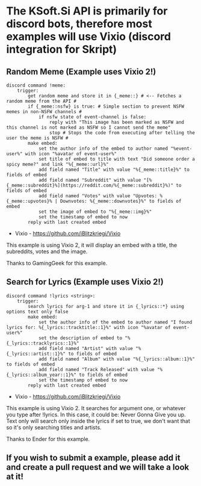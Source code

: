 # The KSoft.Si API is primarily for discord bots, therefore most examples will use Vixio (discord integration for Skript)

## Random Meme (Example uses Vixio 2!)

```
discord command !meme:
	trigger:
		get random meme and store it in {_meme::} # <-- Fetches a random meme from the API #
		if {_meme::nsfw} is true: # Simple section to prevent NSFW memes in non-NSFW channels #
			if nsfw state of event-channel is false:
				reply with "This image has been marked as NSFW and this channel is not marked as NSFW so I cannot send the meme"
				stop # Stops the code from executing after telling the user the meme is NSFW #
		make embed:
			set the author info of the embed to author named "%event-user%" with icon "%avatar of event-user%"
			set title of embed to title with text "Did someone order a spicy meme?" and link "%{_meme::url}%"
			add field named "Title" with value "%{_meme::title}%" to fields of embed
			add field named "Subreddit" with value "[%{_meme::subreddit}%](https://reddit.com/%{_meme::subreddit}%)" to fields of embed
			add field named "Votes" with value "Upvotes: %{_meme::upvotes}% | Downvotes: %{_meme::downvotes}%" to fields of embed
			set the image of embed to "%{_meme::img}%"
			set the timestamp of embed to now
		reply with last created embed
```

* Vixio - https://github.com/iBlitzkriegi/Vixio

This example is using Vixio 2, it will display an embed with a title, the subreddits, votes and the image.

Thanks to GamingGeek for this example.

## Search for Lyrics (Example uses Vixio 2!)

```
discord command !lyrics <string>:
	trigger:
		search lyrics for arg-1 and store it in {_lyrics::*} using options text only false
		make embed:
			set the author info of the embed to author named "I found lyrics for: %{_lyrics::tracktitle::1}%" with icon "%avatar of event-user%"
			set the description of embed to "%{_lyrics::tracklyrics::1}%"
			add field named "Artist" with value "%{_lyrics::artist::1}%" to fields of embed
			add field named "Album" with value "%{_lyrics::album::1}%" to fields of embed
			add field named "Track Released" with value "%{_lyrics::album_year::1}%" to fields of embed
			set the timestamp of embed to now
		reply with last created embed
```

* Vixio - https://github.com/iBlitzkriegi/Vixio

This example is using Vixio 2. It searches for argument one, or whatever you type after !lyrics. In this case, it could be: Never Gonna Give you up. Text only will search only inside the lyrics if set to true, we don't want that so it's only searching titles and artists.

Thanks to Ender for this example.

 ## If you wish to submit a example, please add it and create a pull request and we will take a look at it!

